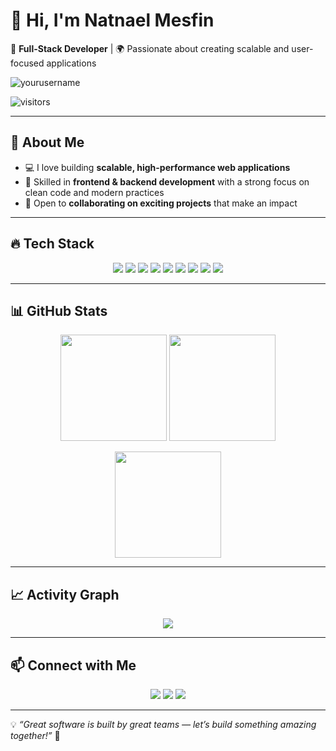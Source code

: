 # 👋 Hi, I'm **Natnael Mesfin**  
🚀 **Full-Stack Developer** | 🌍 Passionate about creating scalable and user-focused applications  

<p align="left"> <img src="https://komarev.com/ghpvc/?username=yourusername&label=Profile%20Views&color=0e75b6&style=flat" alt="yourusername" /> </p>  
<p align="left"> <img src="https://visitor-badge.laobi.icu/badge?page_id=yourusername" alt="visitors" /> </p>  

---

## 🌟 About Me  
- 💻 I love building **scalable, high-performance web applications**  
- 🎯 Skilled in **frontend & backend development** with a strong focus on clean code and modern practices  
- 🤝 Open to **collaborating on exciting projects** that make an impact  

---

## 🔥 Tech Stack  

<p align="center">
  <img src="https://img.shields.io/badge/-React-61DAFB?style=for-the-badge&logo=react&logoColor=white" /> 
  <img src="https://img.shields.io/badge/-Next.js-000000?style=for-the-badge&logo=next.js&logoColor=white" /> 
  <img src="https://img.shields.io/badge/-Node.js-339933?style=for-the-badge&logo=node.js&logoColor=white" /> 
  <img src="https://img.shields.io/badge/-Express.js-000000?style=for-the-badge&logo=express&logoColor=white" /> 
  <img src="https://img.shields.io/badge/-MongoDB-47A248?style=for-the-badge&logo=mongodb&logoColor=white" /> 
  <img src="https://img.shields.io/badge/-MySQL-4479A1?style=for-the-badge&logo=mysql&logoColor=white" /> 
  <img src="https://img.shields.io/badge/-TailwindCSS-38B2AC?style=for-the-badge&logo=tailwind-css&logoColor=white" /> 
  <img src="https://img.shields.io/badge/-Bootstrap-563D7C?style=for-the-badge&logo=bootstrap&logoColor=white" /> 
  <img src="https://img.shields.io/badge/-HTML5-E34F26?style=for-the-badge&logo=html5&logoColor=white" />
</p>

---

## 📊 GitHub Stats  

<p align="center">
  <img src="https://github-readme-stats.vercel.app/api?username=natnaelmesfin705&show_icons=true&theme=tokyonight" height="170" />
  <img src="https://github-readme-stats.vercel.app/api/top-langs/?username=natnaelmesfin705&layout=compact&theme=tokyonight" height="170" />
</p>

<p align="center">
  <img src="https://github-readme-streak-stats.herokuapp.com/?user=natnaelmesfin705&theme=tokyonight" height="170" />
</p>

---

## 📈 Activity Graph  

<p align="center">
  <img src="https://github-readme-activity-graph.vercel.app/graph?username=yourusername&theme=tokyo-night" />
</p>

---

## 📫 Connect with Me  

<p align="center">
  <a href="https://github.com/yourusername"><img src="https://img.shields.io/badge/-GitHub-181717?style=for-the-badge&logo=github&logoColor=white" /></a>
  <a href="https://linkedin.com/in/yourusername"><img src="https://img.shields.io/badge/-LinkedIn-0077B5?style=for-the-badge&logo=linkedin&logoColor=white" /></a>
  <a href="mailto:your.email@example.com"><img src="https://img.shields.io/badge/-Email-D14836?style=for-the-badge&logo=gmail&logoColor=white" /></a>
</p>

---

💡 *“Great software is built by great teams — let’s build something amazing together!”* 🚀  
